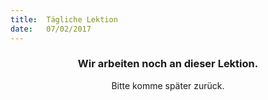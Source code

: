 ```yaml
---
title:  Tägliche Lektion
date:   07/02/2017
---
```


### <center>Wir arbeiten noch an dieser Lektion.</center>
<center>Bitte komme später zurück.</center>